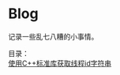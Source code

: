 # Blog
记录一些乱七八糟的小事情。

目录：   
[使用C++标准库获取线程id字符串](https://github.com/4Oranges/Blog/tree/master/articles/001.md])
